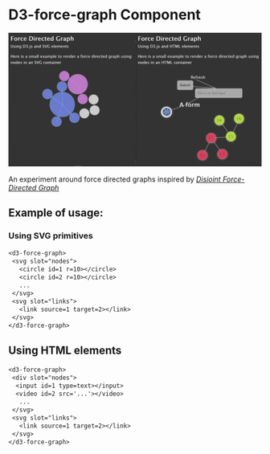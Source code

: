 # D3-force-graph Component

![example of force directed graph](https://github.com/petitatelier/d3-web-components/raw/master/demos/assets/screenshots/20190222-ylange-d3-force-graphs.jpg)

An experiment around force directed graphs inspired by 
*[Disjoint Force-Directed Graph](https://beta.observablehq.com/@mbostock/disjoint-force-directed-graph)*

## Example of usage:
### Using SVG primitives
 
```
<d3-force-graph>
 <svg slot="nodes">
   <circle id=1 r=10></circle>
   <circle id=2 r=10></circle>
   ...
 </svg>
 <svg slot="links">
   <link source=1 target=2></link>
 </svg>
</d3-force-graph>
```
 
## Using HTML elements
 
```
<d3-force-graph>
 <div slot="nodes">
  <input id=1 type=text></input>
  <video id=2 src='...'></video>
   ...
 </svg>
 <svg slot="links">
   <link source=1 target=2></link>
 </svg>
</d3-force-graph>
```



